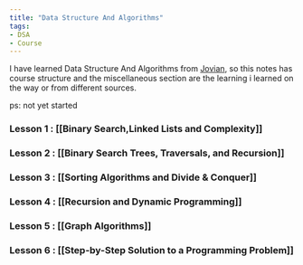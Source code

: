 ```yaml
---
title: "Data Structure And Algorithms"
tags:
- DSA
- Course
---
```

I have learned Data Structure And Algorithms from [Jovian](https://jovian.com/learn/data-structures-and-algorithms-in-python), so this notes has course structure  and the miscellaneous section are the learning i learned on the way or from different sources.

ps: not yet started

### Lesson 1 : [[Binary Search,Linked Lists and Complexity]]

### Lesson 2 : [[Binary Search Trees, Traversals, and Recursion]]

### Lesson 3 : [[Sorting Algorithms and Divide & Conquer]]

### Lesson 4 : [[Recursion and Dynamic Programming]]

### Lesson 5 : [[Graph Algorithms]]

### Lesson 6 : [[Step-by-Step Solution to a Programming Problem]]


